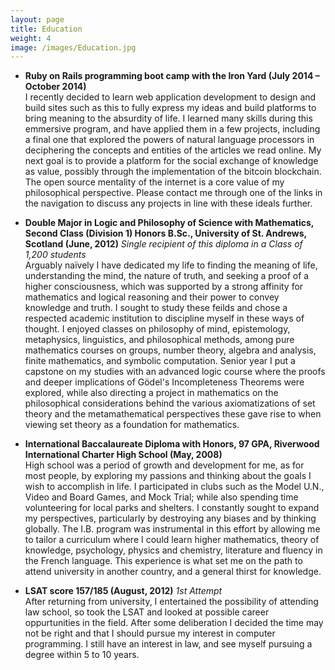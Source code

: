 ```yaml
---
layout: page
title: Education
weight: 4
image: /images/Education.jpg
---
```


* __Ruby on Rails programming boot camp with the Iron Yard (July 2014 – October 2014)__  
    I recently decided to learn web application development to design and build sites such as this to fully express my ideas and build platforms to bring meaning to the absurdity of life. I learned many skills during this emmersive program, and have applied them in a few projects, including a final one that explored the powers of natural language processors in deciphering the concepts and entities of the articles we read online. My next goal is to provide a platform for the social exchange of knowledge as value, possibly through the implementation of the bitcoin blockchain. The open source mentality of the internet is a core value of my philosophical perspective. Please contact me through one of the links in the navigation to discuss any projects in line with these ideals further.

* __Double Major in Logic and Philosophy of Science with Mathematics, Second Class
(Division 1) Honors B.Sc., University of St. Andrews, Scotland (June, 2012)__ *Single
recipient of this diploma in a Class of 1,200 students*  
    Arguably naïvely I have dedicated my life to finding the meaning of life, understanding the mind, the nature of truth, and seeking a proof of a higher consciousness, which was supported by a strong affinity for mathematics and logical reasoning and their power to convey knowledge and truth. I sought to study these feilds and chose a respected academic institution to discipline myself in these ways of thought. I enjoyed classes on philosophy of mind, epistemology, metaphysics, linguistics, and philosophical methods, among pure mathematics courses on groups, number theory, algebra and analysis, finite mathematics, and symbolic computation. Senior year I put a capstone on my studies with an advanced logic course where the proofs and deeper implications of Gödel's Incompleteness Theorems were explored, while also directing a project in mathematics on the philosophical considerations behind the various axiomatizations of set theory and the metamathematical perspectives these gave rise to when viewing set theory as a foundation for mathematics.

* __International Baccalaureate Diploma with Honors, 97 GPA, Riverwood International
Charter High School (May, 2008)__  
    High school was a period of growth and development for me, as for most people, by exploring my passions and thinking about the goals I wish to accomplish in life. I participated in clubs such as the Model U.N., Video and Board Games, and Mock Trial; while also spending time volunteering for local parks and shelters. I constantly sought to expand my perspectives, particularly by destroying any biases and by thinking globally. The I.B. program was instrumental in this effort by allowing me to tailor a curriculum where I could learn higher mathematics, theory of knowledge, psychology, physics and chemistry, literature and fluency in the French language. This experience is what set me on the path to attend university in another country, and a general thirst for knowledge.

* __LSAT score 157/185 (August, 2012)__ *1st Attempt*  
After returning from university, I entertained the possibility of attending law school, so took the LSAT and looked at possible career oppurtunities in the field. After some deliberation I decided the time may not be right and that I should pursue my interest in computer programming. I still have an interest in law, and see myself pursuing a degree within 5 to 10 years.
